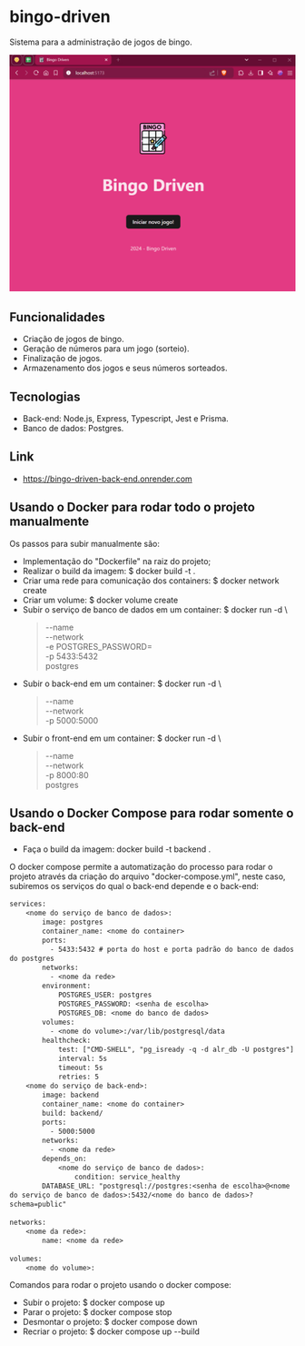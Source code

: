 # bingo-driven
Sistema para a administração de jogos de bingo.

![demonstração do bingo](demo-bingo.gif)

## Funcionalidades
- Criação de jogos de bingo.
- Geração de números para um jogo (sorteio).
- Finalização de jogos.
- Armazenamento dos jogos e seus números sorteados.

## Tecnologias
- Back-end: Node.js, Express, Typescript, Jest e Prisma.
- Banco de dados: Postgres.

## Link
- https://bingo-driven-back-end.onrender.com

## Usando o Docker para rodar todo o projeto manualmente
Os passos para subir manualmente são:
- Implementação do "Dockerfile" na raiz do projeto;
- Realizar o build da imagem:
    $ docker build -t <nome da imagem> .
- Criar uma rede para comunicação dos containers:
    $ docker network create <nome da rede>
- Criar um volume:
    $ docker volume create <nome do volume>
- Subir o serviço de banco de dados em um container:
    $ docker run -d \
    > --name <nome do container> \
    > --network <nome da rede> \
    > -e POSTGRES_PASSWORD=<senha de escolha> \
    > -p 5433:5432 \
    > postgres
- Subir o back-end em um container:
    $ docker run -d \
    > --name <nome do container> \
    > --network <nome da rede> \
    > -p 5000:5000 \
    > <nome da imagem>
- Subir o front-end em um container:
    $ docker run -d \
    > --name <nome do container> \
    > --network <nome da rede> \
    > -p 8000:80 \
    > postgres

## Usando o Docker Compose para rodar somente o back-end
- Faça o build da imagem: docker build -t backend .

O docker compose permite a automatização do processo para rodar o projeto através da criação do arquivo "docker-compose.yml", neste caso, subiremos os serviços do qual o back-end depende e o back-end:

    services:
        <nome do serviço de banco de dados>:
            image: postgres
            container_name: <nome do container>
            ports:
              - 5433:5432 # porta do host e porta padrão do banco de dados do postgres
            networks:
              - <nome da rede>
            environment:
                POSTGRES_USER: postgres
                POSTGRES_PASSWORD: <senha de escolha>
                POSTGRES_DB: <nome do banco de dados>
            volumes:
              - <nome do volume>:/var/lib/postgresql/data
            healthcheck:
                test: ["CMD-SHELL", "pg_isready -q -d alr_db -U postgres"]
                interval: 5s
                timeout: 5s
                retries: 5
        <nome do serviço de back-end>:
            image: backend
            container_name: <nome do container>
            build: backend/
            ports:
              - 5000:5000
            networks:
              - <nome da rede>
            depends_on:
                <nome do serviço de banco de dados>:
                    condition: service_healthy
            DATABASE_URL: "postgresql://postgres:<senha de escolha>@<nome do serviço de banco de dados>:5432/<nome do banco de dados>?schema=public"
     
    networks:
        <nome da rede>:
            name: <nome da rede>

    volumes:
        <nome do volume>:
    
Comandos para rodar o projeto usando o docker compose:
- Subir o projeto:
    $ docker compose up 
- Parar o projeto:
    $ docker compose stop
- Desmontar o projeto:
    $ docker compose down
- Recriar o projeto:
    $ docker compose up --build
